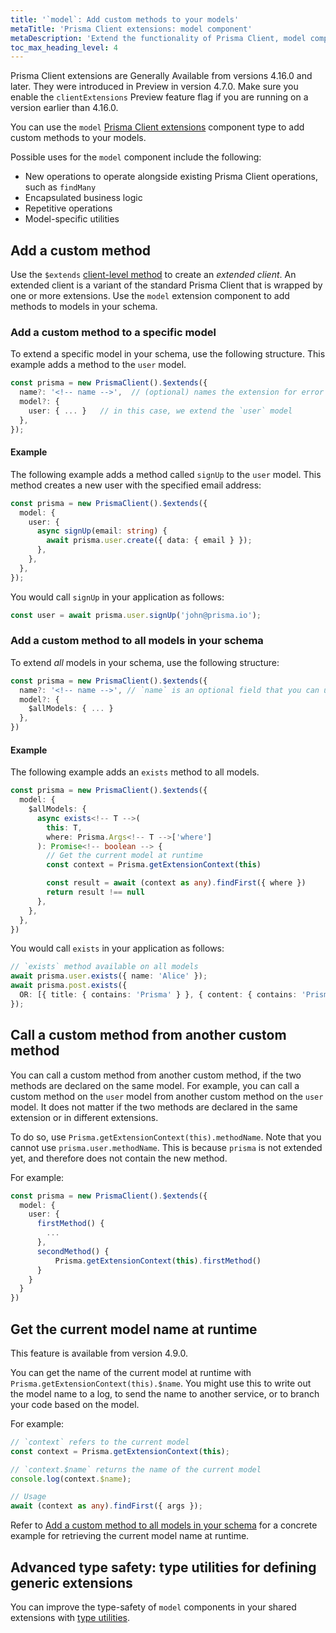 ```yaml
---
title: '`model`: Add custom methods to your models'
metaTitle: 'Prisma Client extensions: model component'
metaDescription: 'Extend the functionality of Prisma Client, model component'
toc_max_heading_level: 4
---
```


<!-- TopBlock -->

<!-- Admonition -->

Prisma Client extensions are Generally Available from versions 4.16.0 and later. They were introduced in Preview in version 4.7.0. Make sure you enable the `clientExtensions` Preview feature flag if you are running on a version earlier than 4.16.0.

You can use the `model` [Prisma Client extensions](/orm/prisma-client/client-extensions) component type to add custom methods to your models.

Possible uses for the `model` component include the following:

- New operations to operate alongside existing Prisma Client operations, such as `findMany`
- Encapsulated business logic
- Repetitive operations
- Model-specific utilities

## Add a custom method

Use the `$extends` [client-level method](/orm/reference/prisma-client-reference#client-methods) to create an _extended client_. An extended client is a variant of the standard Prisma Client that is wrapped by one or more extensions. Use the `model` extension component to add methods to models in your schema.

### Add a custom method to a specific model

To extend a specific model in your schema, use the following structure. This example adds a method to the `user` model.

```ts
const prisma = new PrismaClient().$extends({
  name?: '<!-- name -->',  // (optional) names the extension for error logs
  model?: {
    user: { ... }   // in this case, we extend the `user` model
  },
});
```

#### Example

The following example adds a method called `signUp` to the `user` model. This method creates a new user with the specified email address:

```ts
const prisma = new PrismaClient().$extends({
  model: {
    user: {
      async signUp(email: string) {
        await prisma.user.create({ data: { email } });
      },
    },
  },
});
```

You would call `signUp` in your application as follows:

```ts
const user = await prisma.user.signUp('john@prisma.io');
```

### Add a custom method to all models in your schema

To extend _all_ models in your schema, use the following structure:

```ts
const prisma = new PrismaClient().$extends({
  name?: '<!-- name -->', // `name` is an optional field that you can use to name the extension for error logs
  model?: {
    $allModels: { ... }
  },
})
```

#### Example

The following example adds an `exists` method to all models.

```ts
const prisma = new PrismaClient().$extends({
  model: {
    $allModels: {
      async exists<!-- T -->(
        this: T,
        where: Prisma.Args<!-- T -->['where']
      ): Promise<!-- boolean --> {
        // Get the current model at runtime
        const context = Prisma.getExtensionContext(this)

        const result = await (context as any).findFirst({ where })
        return result !== null
      },
    },
  },
})
```

You would call `exists` in your application as follows:

```ts
// `exists` method available on all models
await prisma.user.exists({ name: 'Alice' });
await prisma.post.exists({
  OR: [{ title: { contains: 'Prisma' } }, { content: { contains: 'Prisma' } }],
});
```

## Call a custom method from another custom method

You can call a custom method from another custom method, if the two methods are declared on the same model. For example, you can call a custom method on the `user` model from another custom method on the `user` model. It does not matter if the two methods are declared in the same extension or in different extensions.

To do so, use `Prisma.getExtensionContext(this).methodName`. Note that you cannot use `prisma.user.methodName`. This is because `prisma` is not extended yet, and therefore does not contain the new method.

For example:

```ts
const prisma = new PrismaClient().$extends({
  model: {
    user: {
      firstMethod() {
        ...
      },
      secondMethod() {
          Prisma.getExtensionContext(this).firstMethod()
      }
    }
  }
})
```

## Get the current model name at runtime

<!-- Admonition -->

This feature is available from version 4.9.0.

You can get the name of the current model at runtime with `Prisma.getExtensionContext(this).$name`. You might use this to write out the model name to a log, to send the name to another service, or to branch your code based on the model.

For example:

```ts
// `context` refers to the current model
const context = Prisma.getExtensionContext(this);

// `context.$name` returns the name of the current model
console.log(context.$name);

// Usage
await (context as any).findFirst({ args });
```

Refer to [Add a custom method to all models in your schema](#example-1) for a concrete example for retrieving the current model name at runtime.

## Advanced type safety: type utilities for defining generic extensions

You can improve the type-safety of `model` components in your shared extensions with [type utilities](/orm/prisma-client/client-extensions/type-utilities).
